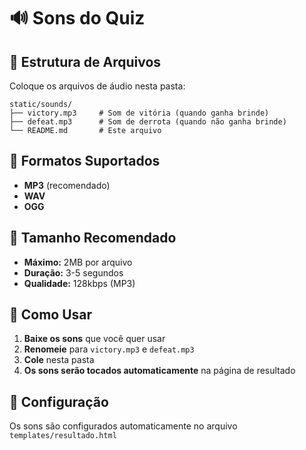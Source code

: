 # 🔊 Sons do Quiz

## 📁 Estrutura de Arquivos

Coloque os arquivos de áudio nesta pasta:

```
static/sounds/
├── victory.mp3     # Som de vitória (quando ganha brinde)
├── defeat.mp3      # Som de derrota (quando não ganha brinde)
└── README.md       # Este arquivo
```

## 🎵 Formatos Suportados

- **MP3** (recomendado)
- **WAV**
- **OGG**

## 📏 Tamanho Recomendado

- **Máximo:** 2MB por arquivo
- **Duração:** 3-5 segundos
- **Qualidade:** 128kbps (MP3)

## 🎯 Como Usar

1. **Baixe os sons** que você quer usar
2. **Renomeie** para `victory.mp3` e `defeat.mp3`
3. **Cole** nesta pasta
4. **Os sons serão tocados automaticamente** na página de resultado

## 🔧 Configuração

Os sons são configurados automaticamente no arquivo `templates/resultado.html`
